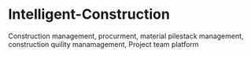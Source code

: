 # Intelligent-Construction
Construction management, procurment, material pilestack management, construction quility manamagement, Project team platform

